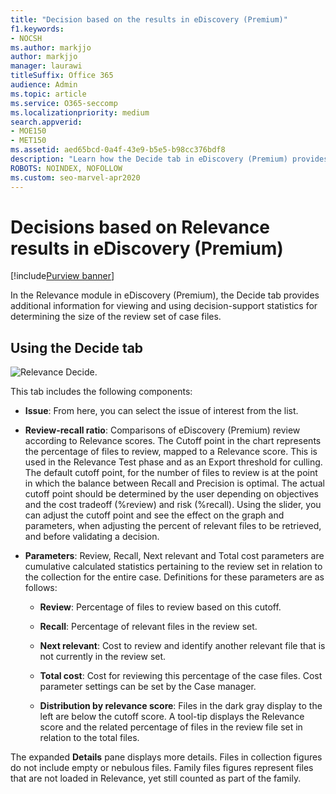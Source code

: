 ```yaml
---
title: "Decision based on the results in eDiscovery (Premium)"
f1.keywords:
- NOCSH
ms.author: markjjo
author: markjjo
manager: laurawi
titleSuffix: Office 365
audience: Admin
ms.topic: article
ms.service: O365-seccomp
ms.localizationpriority: medium
search.appverid: 
- MOE150
- MET150
ms.assetid: aed65bcd-0a4f-43e9-b5e5-b98cc376bdf8
description: "Learn how the Decide tab in eDiscovery (Premium) provides data that can help you determine the correct size of the review set of case files."
ROBOTS: NOINDEX, NOFOLLOW
ms.custom: seo-marvel-apr2020
---
```


# Decisions based on Relevance results in eDiscovery (Premium)

[!include[Purview banner](../includes/purview-rebrand-banner.md)]
  
In the Relevance module in eDiscovery (Premium), the Decide tab provides additional information for viewing and using decision-support statistics for determining the size of the review set of case files.
  
## Using the Decide tab

![Relevance Decide.](../media/f32fed89-f3b5-404a-90c7-ea25d2eb58a9.png)
  
This tab includes the following components:
  
- **Issue**: From here, you can select the issue of interest from the list.

- **Review-recall ratio**: Comparisons of eDiscovery (Premium) review according to Relevance scores. The Cutoff point in the chart represents the percentage of files to review, mapped to a Relevance score. This is used in the Relevance Test phase and as an Export threshold for culling. The default cutoff point, for the number of files to review is at the point in which the balance between Recall and Precision is optimal. The actual cutoff point should be determined by the user depending on objectives and the cost tradeoff (%review) and risk (%recall). Using the slider, you can adjust the cutoff point and see the effect on the graph and parameters, when adjusting the percent of relevant files to be retrieved, and before validating a decision.

- **Parameters**: Review, Recall, Next relevant and Total cost parameters are cumulative calculated statistics pertaining to the review set in relation to the collection for the entire case. Definitions for these parameters are as follows:

  - **Review**: Percentage of files to review based on this cutoff.

  - **Recall**: Percentage of relevant files in the review set.

  - **Next relevant**: Cost to review and identify another relevant file that is not currently in the review set.

  - **Total cost**: Cost for reviewing this percentage of the case files. Cost parameter settings can be set by the Case manager.

  - **Distribution by relevance score**: Files in the dark gray display to the left are below the cutoff score. A tool-tip displays the Relevance score and the related percentage of files in the review file set in relation to the total files.

The expanded **Details** pane displays more details. Files in collection figures do not include empty or nebulous files. Family files figures represent files that are not loaded in Relevance, yet still counted as part of the family.
